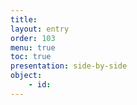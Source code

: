 ```yaml
---
title: 
layout: entry
order: 103
menu: true
toc: true
presentation: side-by-side
object:
    - id: 
---
```

